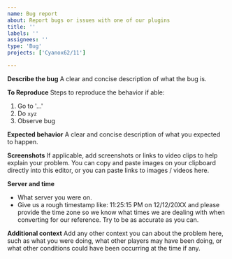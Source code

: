 ```yaml
---
name: Bug report
about: Report bugs or issues with one of our plugins
title: ''
labels: ''
assignees: ''
type: 'Bug'
projects: ['Cyanox62/11']

---
```


**Describe the bug**
A clear and concise description of what the bug is.

**To Reproduce**
Steps to reproduce the behavior if able:
1. Go to '...'
2. Do `xyz`
3. Observe bug

**Expected behavior**
A clear and concise description of what you expected to happen.

**Screenshots**
If applicable, add screenshots or links to video clips to help explain your problem. You can copy and paste images on your clipboard directly into this editor, or you can paste links to images / videos here.

**Server and time**
- What server you were on.
- Give us a rough timestamp like: 11:25:15 PM on 12/12/20XX and please provide the time zone so we know what times we are dealing with when converting for our reference. Try to be as accurate as you can.

**Additional context**
Add any other context you can about the problem here, such as what you were doing, what other players may have been doing, or what other conditions could have been occurring at the time if any.

